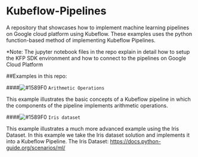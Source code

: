 # Kubeflow-Pipelines

A repository that showcases how to implement machine learning pipelines on Google cloud platform using Kubeflow. These examples uses the python function-based method of implementing Kubeflow Pipelines. 

*Note: The jupyter notebook files in the repo explain in detail how to setup the KFP SDK environment and how to connect to the pipelines on Google Cloud Platform

##Examples in this repo:

####![#1589F0](https://via.placeholder.com/15/1589F0/000000?text=+) `Arithmetic Operations`

This example illustrates the basic concepts of a Kubeflow pipeline in which the components of the pipeline implements arithmetic operations.

####![#1589F0](https://via.placeholder.com/15/1589F0/000000?text=+) `Iris dataset`

This example illustrates a much more advanced example using the Iris Dataset. In this example we take the Iris dataset solution and implements it into a Kubeflow Pipeline. The Iris Dataset: https://docs.python-guide.org/scenarios/ml/
